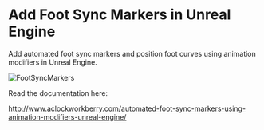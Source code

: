 # Add Foot Sync Markers in Unreal Engine
Add automated foot sync markers and position foot curves using animation modifiers in Unreal Engine.

![FootSyncMarkers](https://raw.githubusercontent.com/gportelli/FootSyncMarkers/master/FeetAnimationModifierBP.PNG)

Read the documentation here:

http://www.aclockworkberry.com/automated-foot-sync-markers-using-animation-modifiers-unreal-engine/
